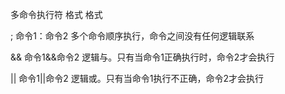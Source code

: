 多命令执行符    格式        格式

;             命令1：命令2  多个命令顺序执行，命令之间没有任何逻辑联系

&&            命令1&&命令2  逻辑与。只有当命令1正确执行时，命令2才会执行

||            命令1||命令2  逻辑或。只有当命令1执行不正确，命令2才会执行
